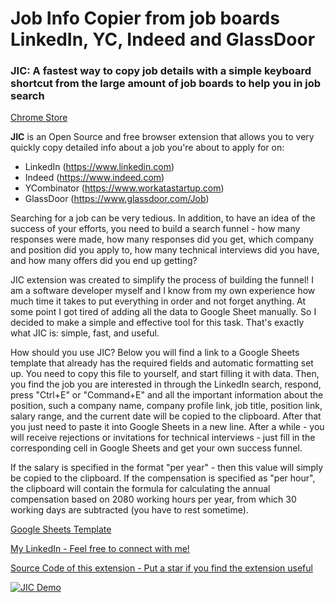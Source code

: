 # Job Info Copier from job boards LinkedIn, YC, Indeed and GlassDoor

### JIC: A fastest way to copy job details with a simple keyboard shortcut from the large amount of job boards to help you in job search

[Chrome Store](https://chromewebstore.google.com/detail/jobsnap/idniigalpmocloigbflgjoigmnccajda)

**JIC** is an Open Source and free browser extension that allows you to very quickly copy detailed info about a job you're about to apply for on:

- LinkedIn (https://www.linkedin.com)
- Indeed (https://www.indeed.com)
- YCombinator (https://www.workatastartup.com)
- GlassDoor (https://www.glassdoor.com/Job)

Searching for a job can be very tedious.
In addition, to have an idea of the success of your efforts, you need to build a search funnel - how many responses were made, how many responses did you get, which company and position did you apply to, how many technical interviews did you have, and how many offers did you end up getting?

JIC extension was created to simplify the process of building the funnel! I am a software developer myself and I know from my own experience how much time it takes to put everything in order and not forget anything. At some point I got tired of adding all the data to Google Sheet manually. So I decided to make a simple and effective tool for this task. That's exactly what JIC is: simple, fast, and useful.

How should you use JIC? Below you will find a link to a Google Sheets template that already has the required fields and automatic formatting set up. You need to copy this file to yourself, and start filling it with data. Then, you find the job you are interested in through the LinkedIn search, respond, press "Ctrl+E" or "Command+E" and all the important information about the position, such a company name, company profile link, job title, position link, salary range, and the current date will be copied to the clipboard. After that you just need to paste it into Google Sheets in a new line. After a while - you will receive rejections or invitations for technical interviews - just fill in the corresponding cell in Google Sheets and get your own success funnel.

If the salary is specified in the format "per year" - then this value will simply be copied to the clipboard. If the compensation is specified as "per hour", the clipboard will contain the formula for calculating the annual compensation based on 2080 working hours per year, from which 30 working days are subtracted (you have to rest sometime).

[Google Sheets Template](https://docs.google.com/spreadsheets/d/1VGj09vrj0zQ70QKs-N94lO5LXofafnf6a78pO_7wR1U/edit?usp=sharing)

[My LinkedIn - Feel free to connect with me!](https://www.linkedin.com/in/alphamikle/)

[Source Code of this extension - Put a star if you find the extension useful](https://github.com/alphamikle/job_snap)

[![JIC Demo](https://img.youtube.com/vi/ZUVHMMLnJTQ/0.jpg)](https://youtu.be/ZUVHMMLnJTQ)
